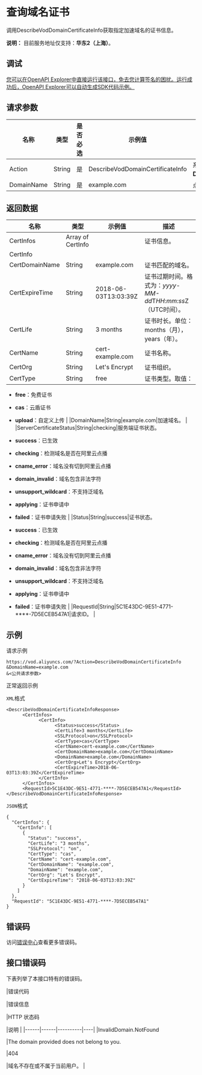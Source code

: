 # 查询域名证书

调用DescribeVodDomainCertificateInfo获取指定加速域名的证书信息。

**说明：** 目前服务地址仅支持：**华东2（上海）**。

## 调试

[您可以在OpenAPI Explorer中直接运行该接口，免去您计算签名的困扰。运行成功后，OpenAPI Explorer可以自动生成SDK代码示例。](https://api.aliyun.com/#product=vod&api=DescribeVodDomainCertificateInfo&type=RPC&version=2017-03-21)

## 请求参数

|名称|类型|是否必选|示例值|描述|
|--|--|----|---|--|
|Action|String|是|DescribeVodDomainCertificateInfo|系统规定参数。取值：**DescribeVodDomainCertificateInfo**。 |
|DomainName|String|是|example.com|点播加速域名。 |

## 返回数据

|名称|类型|示例值|描述|
|--|--|---|--|
|CertInfos|Array of CertInfo| |证书信息。 |
|CertInfo| | | |
|CertDomainName|String|example.com|证书匹配的域名。 |
|CertExpireTime|String|2018-06-03T13:03:39Z|证书过期时间。格式为：*yyyy-MM-dd*T*HH:mm:ss*Z（UTC时间）。 |
|CertLife|String|3 months|证书时长。单位：months（月），years（年）。 |
|CertName|String|cert-example.com|证书名称。 |
|CertOrg|String|Let's Encrypt|证书组织。 |
|CertType|String|free|证书类型。取值：

 -   **free**：免费证书
-   **cas**：云盾证书
-   **upload**：自定义上传 |
|DomainName|String|example.com|加速域名。 |
|ServerCertificateStatus|String|checking|服务端证书状态。

 -   **success**：已生效
-   **checking**：检测域名是否在阿里云点播
-   **cname\_error**：域名没有切到阿里云点播
-   **domain\_invalid**：域名包含非法字符
-   **unsupport\_wildcard**：不支持泛域名
-   **applying**：证书申请中
-   **failed**：证书申请失败 |
|Status|String|success|证书状态。

 -   **success**：已生效
-   **checking**：检测域名是否在阿里云点播
-   **cname\_error**：域名没有切到阿里云点播
-   **domain\_invalid**：域名包含非法字符
-   **unsupport\_wildcard**：不支持泛域名
-   **applying**：证书申请中
-   **failed**：证书申请失败 |
|RequestId|String|5C1E43DC-9E51-4771-\*\*\*\*-7D5ECEB547A1|请求ID。 |

## 示例

请求示例

```
https://vod.aliyuncs.com/?Action=DescribeVodDomainCertificateInfo
&DomainName=example.com
&<公共请求参数>
```

正常返回示例

`XML`格式

```
<DescribeVodDomainCertificateInfoResponse>
      <CertInfos>
		    <CertInfo>
			      <Status>success</Status>
			      <CertLife>3 months</CertLife>
			      <SSLProtocol>on</SSLProtocol>
			      <CertType>cas</CertType>
			      <CertName>cert-example.com</CertName>
			      <CertDomainName>example.com</CertDomainName>
			      <DomainName>example.com</DomainName>
			      <CertOrg>Let's Encrypt</CertOrg>
			      <CertExpireTime>2018-06-03T13:03:39Z</CertExpireTime>
		    </CertInfo>
	  </CertInfos>
	  <RequestId>5C1E43DC-9E51-4771-****-7D5ECEB547A1</RequestId>
</DescribeVodDomainCertificateInfoResponse>
```

`JSON`格式

```
{
  "CertInfos": {
    "CertInfo": [
      {
        "Status": "success",
        "CertLife": "3 months",
        "SSLProtocol": "on",
        "CertType": "cas",
        "CertName": "cert-example.com",
        "CertDomainName": "example.com",
        "DomainName": "example.com",
        "CertOrg": "Let's Encrypt",
        "CertExpireTime": "2018-06-03T13:03:39Z"
      }
    ]
  },
  "RequestId": "5C1E43DC-9E51-4771-****-7D5ECEB547A1"
}
```

## 错误码

访问[错误中心](https://error-center.aliyun.com/status/product/vod)查看更多错误码。

## 接口错误码

下表列举了本接口特有的错误码。

|错误代码

|错误信息

|HTTP 状态码

|说明 |
|------|------|----------|----|
|InvalidDomain.NotFound

|The domain provided does not belong to you.

|404

|域名不存在或不属于当前用户。 |

